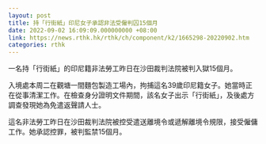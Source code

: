 ```yaml
---
layout: post
title: 持「行街紙」印尼女子承認非法受僱判囚15個月
date: 2022-09-02 16:09:09.000000000 +08:00
link: https://news.rthk.hk/rthk/ch/component/k2/1665298-20220902.htm
categories: rthk
---
```


一名持「行街紙」的印尼籍非法勞工昨日在沙田裁判法院被判入獄15個月。

入境處本周二在觀塘一間麵包製造工場內，拘捕這名39歲印尼籍女子。她當時正在從事清潔工作。在檢查身分證明文件期間，該名女子出示「行街紙」，及後處方調查發現她為免遣返聲請人士。

這名非法勞工昨日在沙田裁判法院被控受遣送離境令或遞解離境令規限，接受僱傭工作。她承認控罪，被判監禁15個月。
